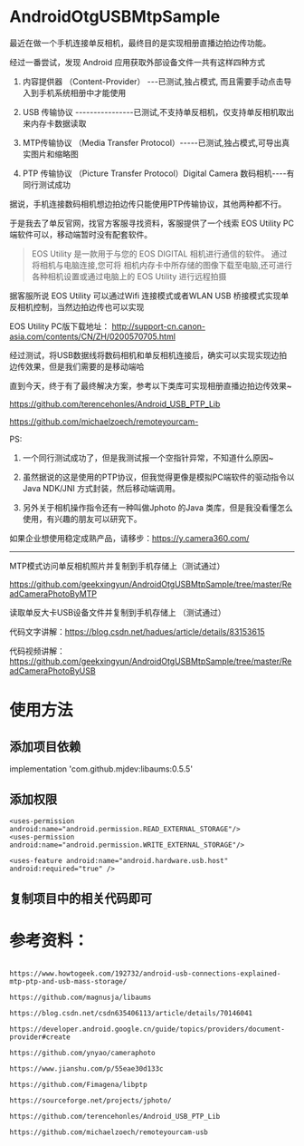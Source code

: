 # AndroidOtgUSBMtpSample

最近在做一个手机连接单反相机，最终目的是实现相册直播边拍边传功能。

经过一番尝试，发现 Android 应用获取外部设备文件一共有这样四种方式

1. 内容提供器 （Content-Provider） ---已测试,独占模式, 而且需要手动点击导入到手机系统相册中才能使用

2. USB 传输协议 ----------------已测试,不支持单反相机，仅支持单反相机取出来内存卡数据读取

3. MTP传输协议 （Media Transfer Protocol）-----已测试,独占模式,可导出真实图片和缩略图

4. PTP 传输协议 （Picture Transfer Protocol）Digital Camera 数码相机----有同行测试成功

据说，手机连接数码相机想边拍边传只能使用PTP传输协议，其他两种都不行。

于是我去了单反官网，找官方客服寻找资料，客服提供了一个线索 EOS Utility PC端软件可以，移动端暂时没有配套软件。

> EOS Utility 是一款用于与您的 EOS DIGITAL 相机进行通信的软件。 通过将相机与电脑连接,您可将 相机内存卡中所存储的图像下载至电脑,还可进行各种相机设置或通过电脑上的 EOS Utility 进行远程拍摄
 
据客服所说 EOS Utility 可以通过Wifi 连接模式或者WLAN USB 桥接模式实现单反相机控制，当然边拍边传也可以实现

EOS Utility PC版下载地址： http://support-cn.canon-asia.com/contents/CN/ZH/0200570705.html

经过测试，将USB数据线将数码相机和单反相机连接后，确实可以实现实现边拍边传效果，但是我们需要的是移动端哈

直到今天，终于有了最终解决方案，参考以下类库可实现相册直播边拍边传效果~

https://github.com/terencehonles/Android_USB_PTP_Lib

https://github.com/michaelzoech/remoteyourcam-

PS: 

1. 一个同行测试成功了，但是我测试报一个空指针异常，不知道什么原因~ 

2. 虽然据说的这是使用的PTP协议，但我觉得更像是模拟PC端软件的驱动指令以Java NDK/JNI 方式封装，然后移动端调用。

3. 另外关于相机操作指令还有一种叫做Jphoto 的Java 类库，但是我没看懂怎么使用，有兴趣的朋友可以研究下。

如果企业想使用稳定成熟产品，请移步：https://y.camera360.com/

------------------------------------------------------------------

MTP模式访问单反相机照片并复制到手机存储上（测试通过）

https://github.com/geekxingyun/AndroidOtgUSBMtpSample/tree/master/ReadCameraPhotoByMTP

读取单反大卡USB设备文件并复制到手机存储上 （测试通过）

代码文字讲解：https://blog.csdn.net/hadues/article/details/83153615

代码视频讲解：https://github.com/geekxingyun/AndroidOtgUSBMtpSample/tree/master/ReadCameraPhotoByUSB

# 使用方法

## 添加项目依赖

  implementation 'com.github.mjdev:libaums:0.5.5'

## 添加权限

  <!-- USB 读写权限 -->
    <uses-permission android:name="android.permission.READ_EXTERNAL_STORAGE"/>
    <uses-permission android:name="android.permission.WRITE_EXTERNAL_STORAGE"/>

   <!-- 部分手机上是没有otg的所以需要加入特性-->
    <uses-feature android:name="android.hardware.usb.host" android:required="true" />
  
 ## 复制项目中的相关代码即可
    
# 参考资料：
```

https://www.howtogeek.com/192732/android-usb-connections-explained-mtp-ptp-and-usb-mass-storage/

https://github.com/magnusja/libaums

https://blog.csdn.net/csdn635406113/article/details/70146041

https://developer.android.google.cn/guide/topics/providers/document-provider#create

https://github.com/ynyao/cameraphoto

https://www.jianshu.com/p/55eae30d133c

https://github.com/Fimagena/libptp

https://sourceforge.net/projects/jphoto/

https://github.com/terencehonles/Android_USB_PTP_Lib

https://github.com/michaelzoech/remoteyourcam-usb

```
